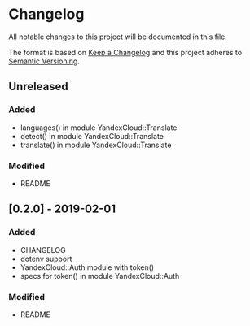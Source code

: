 # Changelog
All notable changes to this project will be documented in this file.

The format is based on [Keep a Changelog](http://keepachangelog.com/en/1.0.0/)
and this project adheres to [Semantic Versioning](http://semver.org/spec/v2.0.0.html).

## Unreleased
### Added
- languages() in module YandexCloud::Translate
- detect() in module YandexCloud::Translate
- translate() in module YandexCloud::Translate

### Modified
- README

## [0.2.0] - 2019-02-01
### Added
- CHANGELOG
- dotenv support
- YandexCloud::Auth module with token()
- specs for token() in module YandexCloud::Auth

### Modified
- README
